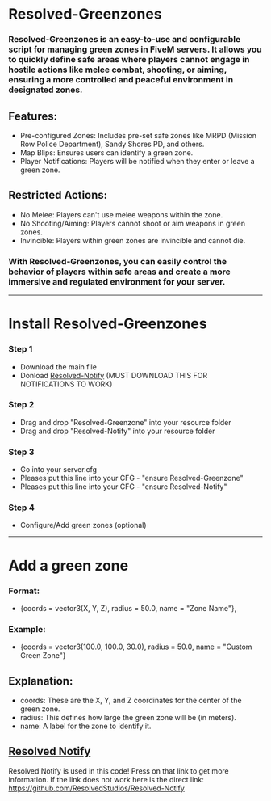 # Resolved-Greenzones
### Resolved-Greenzones is an easy-to-use and configurable script for managing green zones in FiveM servers. It allows you to quickly define safe areas where players cannot engage in hostile actions like melee combat, shooting, or aiming, ensuring a more controlled and peaceful environment in designated zones.

## Features:
- Pre-configured Zones: Includes pre-set safe zones like MRPD (Mission Row Police Department), Sandy Shores PD, and others.
- Map Blips: Ensures users can identify a green zone.
- Player Notifications: Players will be notified when they enter or leave a green zone.
## Restricted Actions:
- No Melee: Players can't use melee weapons within the zone.
- No Shooting/Aiming: Players cannot shoot or aim weapons in green zones.
- Invincible: Players within green zones are invincible and cannot die.
### With Resolved-Greenzones, you can easily control the behavior of players within safe areas and create a more immersive and regulated environment for your server.
---
# Install Resolved-Greenzones
### Step 1
- Download the main file
- Donload [Resolved-Notify](https://github.com/ResolvedStudios/Resolved-Notify) (MUST DOWNLOAD THIS FOR NOTIFICATIONS TO WORK)
### Step 2
- Drag and drop "Resolved-Greenzone" into your resource folder
- Drag and drop "Resolved-Notify" into your resource folder

### Step 3
- Go into your server.cfg
- Pleases put this line into your CFG - "ensure Resolved-Greenzone"
- Pleases put this line into your CFG - "ensure Resolved-Notify"

### Step 4
- Configure/Add green zones (optional)



---
# Add a green zone
### Format:
- {coords = vector3(X, Y, Z), radius = 50.0, name = "Zone Name"},

### Example:
- {coords = vector3(100.0, 100.0, 30.0), radius = 50.0, name = "Custom Green Zone"}

## Explanation:
- coords: These are the X, Y, and Z coordinates for the center of the green zone.
- radius: This defines how large the green zone will be (in meters).
- name: A label for the zone to identify it.


## [Resolved Notify](https://github.com/ResolvedStudios/Resolved-Notify)
Resolved Notify is used in this code! Press on that link to get more information. If the link does not 
work here is the direct link: https://github.com/ResolvedStudios/Resolved-Notify
